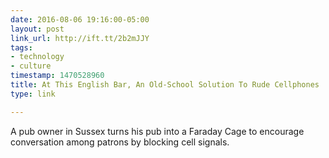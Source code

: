```yaml
---
date: 2016-08-06 19:16:00-05:00
layout: post
link_url: http://ift.tt/2b2mJJY
tags:
- technology
- culture
timestamp: 1470528960
title: At This English Bar, An Old-School Solution To Rude Cellphones
type: link

---
```

A pub owner in Sussex turns his pub into a Faraday Cage to encourage
conversation among patrons by blocking cell signals.